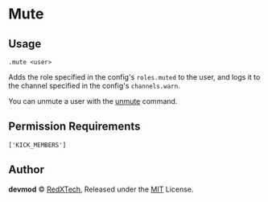 # Mute

## Usage
`.mute <user>`

Adds the role specified in the config's `roles.muted` to the user, and logs it to the
channel specified in the config's `channels.warn`.

You can unmute a user with the [unmute](./unmute.md) command.

## Permission Requirements
`['KICK_MEMBERS']`

## Author
**devmod** © [RedXTech](https://github.com/redxtech), Released under the [MIT](../LICENSE.md) License.
